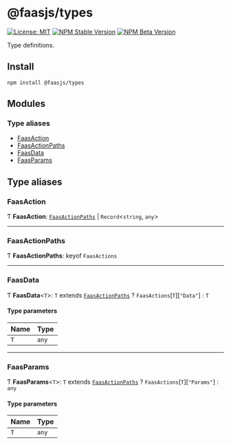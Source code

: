 # @faasjs/types

[![License: MIT](https://img.shields.io/npm/l/@faasjs/types.svg)](https://github.com/faasjs/faasjs/blob/main/packages/faasjs/types/LICENSE)
[![NPM Stable Version](https://img.shields.io/npm/v/@faasjs/types/stable.svg)](https://www.npmjs.com/package/@faasjs/types)
[![NPM Beta Version](https://img.shields.io/npm/v/@faasjs/types/beta.svg)](https://www.npmjs.com/package/@faasjs/types)

Type definitions.

## Install

    npm install @faasjs/types

## Modules

### Type aliases

- [FaasAction](modules.md#faasaction)
- [FaasActionPaths](modules.md#faasactionpaths)
- [FaasData](modules.md#faasdata)
- [FaasParams](modules.md#faasparams)

## Type aliases

### FaasAction

Ƭ **FaasAction**: [`FaasActionPaths`](modules.md#faasactionpaths) \| `Record`<`string`, `any`\>

___

### FaasActionPaths

Ƭ **FaasActionPaths**: keyof `FaasActions`

___

### FaasData

Ƭ **FaasData**<`T`\>: `T` extends [`FaasActionPaths`](modules.md#faasactionpaths) ? `FaasActions`[`T`][``"Data"``] : `T`

#### Type parameters

| Name | Type |
| :------ | :------ |
| `T` | `any` |

___

### FaasParams

Ƭ **FaasParams**<`T`\>: `T` extends [`FaasActionPaths`](modules.md#faasactionpaths) ? `FaasActions`[`T`][``"Params"``] : `any`

#### Type parameters

| Name | Type |
| :------ | :------ |
| `T` | `any` |
